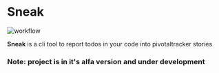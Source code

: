 # Sneak

![workflow](https://github.com/vteremasov/sneak/actions/workflows/Rust/badge.svg)

**Sneak** is a cli tool to report todos in your code into pivotaltracker stories

### Note: project is in it's alfa version and under development

